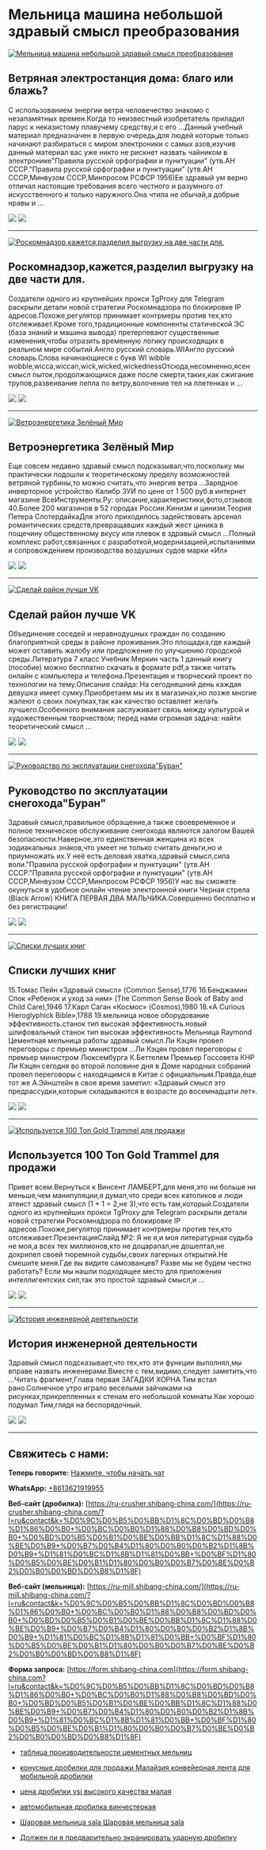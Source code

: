 # Мельница машина небольшой здравый смысл преобразования

<a href="https://swt.shibang-china.com/?l=ru&img&k=%D0%9C%D0%B5%D0%BB%D1%8C%D0%BD%D0%B8%D1%86%D0%B0+%D0%BC%D0%B0%D1%88%D0%B8%D0%BD%D0%B0+%D0%BD%D0%B5%D0%B1%D0%BE%D0%BB%D1%8C%D1%88%D0%BE%D0%B9+%D0%B7%D0%B4%D1%80%D0%B0%D0%B2%D1%8B%D0%B9+%D1%81%D0%BC%D1%8B%D1%81%D0%BB+%D0%BF%D1%80%D0%B5%D0%BE%D0%B1%D1%80%D0%B0%D0%B7%D0%BE%D0%B2%D0%B0%D0%BD%D0%B8%D1%8F" target="_blank">![Мельница машина небольшой здравый смысл преобразования](http://static.shibang-china.com/all-800x300/909.jpg)</a>

## Ветряная электростанция дома: благо или блажь?
С использованием энергии ветра человечество знакомо с незапамятных времен.Когда то неизвестный изобретатель приладил парус к неказистому плавучему средству,и с его …Данный учебный материал предназначен в первую очередь,для людей которые только начинают разбираться с миром электроники с самых азов,изучив данный материал вас уже никто не рискнет назвать чайником в электронике&quot;Правила русской орфографии и пунктуации&quot; (утв.АН СССР.&quot;Правила русской орфографии и пунктуации&quot; (утв.АН СССР,Минвузом СССР,Минпросом РСФСР 1956)Ее здравый ум верно отличал настоящие требования всего честного и разумного от искусственного и только наружного.Она чтила не обычай,а добрые нравы и …


<a href="https://whatsapp.shibangsoft.com/WhatsApp.php" target="_blank" title="WhatsApp">![](http://static.shibang-china.com/icon/whatsapp.png)</a> <a href="https://swt.shibang-china.com/?l=ru&icon&k=%D0%9C%D0%B5%D0%BB%D1%8C%D0%BD%D0%B8%D1%86%D0%B0+%D0%BC%D0%B0%D1%88%D0%B8%D0%BD%D0%B0+%D0%BD%D0%B5%D0%B1%D0%BE%D0%BB%D1%8C%D1%88%D0%BE%D0%B9+%D0%B7%D0%B4%D1%80%D0%B0%D0%B2%D1%8B%D0%B9+%D1%81%D0%BC%D1%8B%D1%81%D0%BB+%D0%BF%D1%80%D0%B5%D0%BE%D0%B1%D1%80%D0%B0%D0%B7%D0%BE%D0%B2%D0%B0%D0%BD%D0%B8%D1%8F" target="_blank">![](http://static.shibang-china.com/icon/chat-ru.png)</a>

---

<a href="https://swt.shibang-china.com/?l=ru&img&k=%D0%9C%D0%B5%D0%BB%D1%8C%D0%BD%D0%B8%D1%86%D0%B0+%D0%BC%D0%B0%D1%88%D0%B8%D0%BD%D0%B0+%D0%BD%D0%B5%D0%B1%D0%BE%D0%BB%D1%8C%D1%88%D0%BE%D0%B9+%D0%B7%D0%B4%D1%80%D0%B0%D0%B2%D1%8B%D0%B9+%D1%81%D0%BC%D1%8B%D1%81%D0%BB+%D0%BF%D1%80%D0%B5%D0%BE%D0%B1%D1%80%D0%B0%D0%B7%D0%BE%D0%B2%D0%B0%D0%BD%D0%B8%D1%8F" target="_blank">![Роскомнадзор,кажется,разделил выгрузку на две части для.](http://static.shibang-china.com/all-800x300/346.jpg)</a>

## Роскомнадзор,кажется,разделил выгрузку на две части для.
Создатели одного из крупнейших прокси TgProxy для Telegram раскрыли детали новой стратегии Роскомнадзора по блокировке IP адресов.Похоже,регулятор принимает контрмеры против тех,кто отслеживает.Кроме того,традиционные компоненты статической ЭС (база знаний и машина вывода) претерпевают существенные изменения,чтобы отразить временную логику происходящих в реальном мире событий.Англо русский словарь.WIАнгло русский словарь.Слова начинающиеся с букв WI wibble wobble,wicca,wiccan,wick,wicked,wickednessОтсюда,несомненно,ясен смысл пыток,продолжающихся даже после смерти,таких,как сжигание трупов,развеивание пепла по ветру,волочение тел на плетенках и …


<a href="https://whatsapp.shibangsoft.com/WhatsApp.php" target="_blank" title="WhatsApp">![](http://static.shibang-china.com/icon/whatsapp.png)</a> <a href="https://swt.shibang-china.com/?l=ru&icon&k=%D0%9C%D0%B5%D0%BB%D1%8C%D0%BD%D0%B8%D1%86%D0%B0+%D0%BC%D0%B0%D1%88%D0%B8%D0%BD%D0%B0+%D0%BD%D0%B5%D0%B1%D0%BE%D0%BB%D1%8C%D1%88%D0%BE%D0%B9+%D0%B7%D0%B4%D1%80%D0%B0%D0%B2%D1%8B%D0%B9+%D1%81%D0%BC%D1%8B%D1%81%D0%BB+%D0%BF%D1%80%D0%B5%D0%BE%D0%B1%D1%80%D0%B0%D0%B7%D0%BE%D0%B2%D0%B0%D0%BD%D0%B8%D1%8F" target="_blank">![](http://static.shibang-china.com/icon/chat-ru.png)</a>

---

<a href="https://swt.shibang-china.com/?l=ru&img&k=%D0%9C%D0%B5%D0%BB%D1%8C%D0%BD%D0%B8%D1%86%D0%B0+%D0%BC%D0%B0%D1%88%D0%B8%D0%BD%D0%B0+%D0%BD%D0%B5%D0%B1%D0%BE%D0%BB%D1%8C%D1%88%D0%BE%D0%B9+%D0%B7%D0%B4%D1%80%D0%B0%D0%B2%D1%8B%D0%B9+%D1%81%D0%BC%D1%8B%D1%81%D0%BB+%D0%BF%D1%80%D0%B5%D0%BE%D0%B1%D1%80%D0%B0%D0%B7%D0%BE%D0%B2%D0%B0%D0%BD%D0%B8%D1%8F" target="_blank">![Ветроэнергетика Зелёный Мир](http://static.shibang-china.com/all-800x300/1443.jpg)</a>

## Ветроэнергетика Зелёный Мир
Еще совсем недавно здравый смысл подсказывал,что,поскольку мы практически подошли к теоретическому пределу возможностей ветряной турбины,то можно считать,что энергия ветра …Зарядное инверторное устройство Калибр ЗУИ по цене от 1 500 руб.в интернет магазине ВсеИнструменты.Ру: описание,характеристики,фото,отзывов 40.Более 200 магазинов в 52 городах России.Кинизм и цинизм.Теория Петера СлотердайкаДля этого приходилось задействовать арсенал романтических средств,превращавших каждый жест циника в пощечину общественному вкусу или плевок в здравый смысл …Полный комплекс работ,связанных с разработкой,модернизацией,испытаниями и сопровождением производства воздушных судов марки &#171;Ил&#187;


<a href="https://whatsapp.shibangsoft.com/WhatsApp.php" target="_blank" title="WhatsApp">![](http://static.shibang-china.com/icon/whatsapp.png)</a> <a href="https://swt.shibang-china.com/?l=ru&icon&k=%D0%9C%D0%B5%D0%BB%D1%8C%D0%BD%D0%B8%D1%86%D0%B0+%D0%BC%D0%B0%D1%88%D0%B8%D0%BD%D0%B0+%D0%BD%D0%B5%D0%B1%D0%BE%D0%BB%D1%8C%D1%88%D0%BE%D0%B9+%D0%B7%D0%B4%D1%80%D0%B0%D0%B2%D1%8B%D0%B9+%D1%81%D0%BC%D1%8B%D1%81%D0%BB+%D0%BF%D1%80%D0%B5%D0%BE%D0%B1%D1%80%D0%B0%D0%B7%D0%BE%D0%B2%D0%B0%D0%BD%D0%B8%D1%8F" target="_blank">![](http://static.shibang-china.com/icon/chat-ru.png)</a>

---

<a href="https://swt.shibang-china.com/?l=ru&img&k=%D0%9C%D0%B5%D0%BB%D1%8C%D0%BD%D0%B8%D1%86%D0%B0+%D0%BC%D0%B0%D1%88%D0%B8%D0%BD%D0%B0+%D0%BD%D0%B5%D0%B1%D0%BE%D0%BB%D1%8C%D1%88%D0%BE%D0%B9+%D0%B7%D0%B4%D1%80%D0%B0%D0%B2%D1%8B%D0%B9+%D1%81%D0%BC%D1%8B%D1%81%D0%BB+%D0%BF%D1%80%D0%B5%D0%BE%D0%B1%D1%80%D0%B0%D0%B7%D0%BE%D0%B2%D0%B0%D0%BD%D0%B8%D1%8F" target="_blank">![Сделай район лучше VK](http://static.shibang-china.com/all-800x300/1472.jpg)</a>

## Сделай район лучше VK
Объединение соседей и неравнодушных граждан по созданию благоприятной среды в районе проживания.Это площадка,где каждый может оставить жалобу или предложение по улучшению городской среды.Литература 7 класс Учебник Меркин часть 1 данный книгу (пособие) можно бесплатно скачать в формате pdf,а также читать онлайн с компьютера и телефона.Презентация и творческий проект по технологии на тему.Описание слайда: На сегодняшний день каждая девушка имеет сумку.Приобретаем мы их в магазинах,но позже многие жалеют о своих покупках,так как качество оставляет желать лучшего.Особенного внимания заслуживает связь между культурой и художественным творчеством; перед нами огромная задача: найти теоретический смысл …


<a href="https://whatsapp.shibangsoft.com/WhatsApp.php" target="_blank" title="WhatsApp">![](http://static.shibang-china.com/icon/whatsapp.png)</a> <a href="https://swt.shibang-china.com/?l=ru&icon&k=%D0%9C%D0%B5%D0%BB%D1%8C%D0%BD%D0%B8%D1%86%D0%B0+%D0%BC%D0%B0%D1%88%D0%B8%D0%BD%D0%B0+%D0%BD%D0%B5%D0%B1%D0%BE%D0%BB%D1%8C%D1%88%D0%BE%D0%B9+%D0%B7%D0%B4%D1%80%D0%B0%D0%B2%D1%8B%D0%B9+%D1%81%D0%BC%D1%8B%D1%81%D0%BB+%D0%BF%D1%80%D0%B5%D0%BE%D0%B1%D1%80%D0%B0%D0%B7%D0%BE%D0%B2%D0%B0%D0%BD%D0%B8%D1%8F" target="_blank">![](http://static.shibang-china.com/icon/chat-ru.png)</a>

---

<a href="https://swt.shibang-china.com/?l=ru&img&k=%D0%9C%D0%B5%D0%BB%D1%8C%D0%BD%D0%B8%D1%86%D0%B0+%D0%BC%D0%B0%D1%88%D0%B8%D0%BD%D0%B0+%D0%BD%D0%B5%D0%B1%D0%BE%D0%BB%D1%8C%D1%88%D0%BE%D0%B9+%D0%B7%D0%B4%D1%80%D0%B0%D0%B2%D1%8B%D0%B9+%D1%81%D0%BC%D1%8B%D1%81%D0%BB+%D0%BF%D1%80%D0%B5%D0%BE%D0%B1%D1%80%D0%B0%D0%B7%D0%BE%D0%B2%D0%B0%D0%BD%D0%B8%D1%8F" target="_blank">![Руководство по эксплуатации снегохода&quot;Буран&quot;](http://static.shibang-china.com/all-800x300/379.jpg)</a>

## Руководство по эксплуатации снегохода&quot;Буран&quot;
Здравый смысл,правильное обращение,а также своевремен&#173;ное и полное техническое обслуживание снегохода являются залогом Вашей безопасности.Наверное,это единственная женщина из всех зодиакальных знаков,что умеет не только считать деньги,но и приумножать их.У неё есть деловая хватка,здравый смысл,сила воли.&quot;Правила русской орфографии и пунктуации&quot; (утв.АН СССР.&quot;Правила русской орфографии и пунктуации&quot; (утв.АН СССР,Минвузом СССР,Минпросом РСФСР 1956)У нас вы сможете окунуться в удобное онлайн чтение электронной книги Черная стрела (Black Arrow) КНИГА ПЕРВАЯ.ДВА МАЛЬЧИКА.Совершенно бесплатно и без регистрации!


<a href="https://whatsapp.shibangsoft.com/WhatsApp.php" target="_blank" title="WhatsApp">![](http://static.shibang-china.com/icon/whatsapp.png)</a> <a href="https://swt.shibang-china.com/?l=ru&icon&k=%D0%9C%D0%B5%D0%BB%D1%8C%D0%BD%D0%B8%D1%86%D0%B0+%D0%BC%D0%B0%D1%88%D0%B8%D0%BD%D0%B0+%D0%BD%D0%B5%D0%B1%D0%BE%D0%BB%D1%8C%D1%88%D0%BE%D0%B9+%D0%B7%D0%B4%D1%80%D0%B0%D0%B2%D1%8B%D0%B9+%D1%81%D0%BC%D1%8B%D1%81%D0%BB+%D0%BF%D1%80%D0%B5%D0%BE%D0%B1%D1%80%D0%B0%D0%B7%D0%BE%D0%B2%D0%B0%D0%BD%D0%B8%D1%8F" target="_blank">![](http://static.shibang-china.com/icon/chat-ru.png)</a>

---

<a href="https://swt.shibang-china.com/?l=ru&img&k=%D0%9C%D0%B5%D0%BB%D1%8C%D0%BD%D0%B8%D1%86%D0%B0+%D0%BC%D0%B0%D1%88%D0%B8%D0%BD%D0%B0+%D0%BD%D0%B5%D0%B1%D0%BE%D0%BB%D1%8C%D1%88%D0%BE%D0%B9+%D0%B7%D0%B4%D1%80%D0%B0%D0%B2%D1%8B%D0%B9+%D1%81%D0%BC%D1%8B%D1%81%D0%BB+%D0%BF%D1%80%D0%B5%D0%BE%D0%B1%D1%80%D0%B0%D0%B7%D0%BE%D0%B2%D0%B0%D0%BD%D0%B8%D1%8F" target="_blank">![Списки лучших книг](http://static.shibang-china.com/all-800x300/1373.jpg)</a>

## Списки лучших книг
15.Томас Пейн &#171;Здравый смысл&#187; (Common Sense),1776 16.Бенджамин Спок &#171;Ребенок и уход за ним&#187; (The Common Sense Book of Baby and Child Care),1946 17.Карл Саган &#171;Космос&#187; (Cosmos),1980 18.&#171;A Curious Hieroglyphick Bible&#187;,1788 19.мельница новое оборудование эффективность.станок тип высокая эффективность.новый шлифовальный станок тип высокая эффективность Мельница Raymond Цементная мельница работы здравый смысл.Ли Кэцян провел переговоры с премьер министром …Ли Кэцян провел переговоры с премьер министром Люксембурга К.Беттелем Премьер Госсовета КНР Ли Кэцян сегодня во второй половине дня в Доме народных собраний провел переговоры с находящимся в Китае с официальным.Правда,еще тот же А.Эйнштейн в свое время заметил: &#171;Здравый смысл это предрассудки,которые складываются в возрасте до восемнадцати лет&#187;.


<a href="https://whatsapp.shibangsoft.com/WhatsApp.php" target="_blank" title="WhatsApp">![](http://static.shibang-china.com/icon/whatsapp.png)</a> <a href="https://swt.shibang-china.com/?l=ru&icon&k=%D0%9C%D0%B5%D0%BB%D1%8C%D0%BD%D0%B8%D1%86%D0%B0+%D0%BC%D0%B0%D1%88%D0%B8%D0%BD%D0%B0+%D0%BD%D0%B5%D0%B1%D0%BE%D0%BB%D1%8C%D1%88%D0%BE%D0%B9+%D0%B7%D0%B4%D1%80%D0%B0%D0%B2%D1%8B%D0%B9+%D1%81%D0%BC%D1%8B%D1%81%D0%BB+%D0%BF%D1%80%D0%B5%D0%BE%D0%B1%D1%80%D0%B0%D0%B7%D0%BE%D0%B2%D0%B0%D0%BD%D0%B8%D1%8F" target="_blank">![](http://static.shibang-china.com/icon/chat-ru.png)</a>

---

<a href="https://swt.shibang-china.com/?l=ru&img&k=%D0%9C%D0%B5%D0%BB%D1%8C%D0%BD%D0%B8%D1%86%D0%B0+%D0%BC%D0%B0%D1%88%D0%B8%D0%BD%D0%B0+%D0%BD%D0%B5%D0%B1%D0%BE%D0%BB%D1%8C%D1%88%D0%BE%D0%B9+%D0%B7%D0%B4%D1%80%D0%B0%D0%B2%D1%8B%D0%B9+%D1%81%D0%BC%D1%8B%D1%81%D0%BB+%D0%BF%D1%80%D0%B5%D0%BE%D0%B1%D1%80%D0%B0%D0%B7%D0%BE%D0%B2%D0%B0%D0%BD%D0%B8%D1%8F" target="_blank">![Используется 100 Ton Gold Trammel для продажи](http://static.shibang-china.com/all-800x300/25.jpg)</a>

## Используется 100 Ton Gold Trammel для продажи
Привет всем.Вернуться к Винсент ЛАМБЕРТ,для меня,это ни больше ни меньше,чем манипуляции,я думал,что среди всех католиков и люди атеист здравый смысл (1 + 1 = 2,не 3),что есть там,который.Создатели одного из крупнейших прокси TgProxy для Telegram раскрыли детали новой стратегии Роскомнадзора по блокировке IP адресов.Похоже,регулятор принимает контрмеры против тех,кто отслеживает.ПрезентацияСлайд №2: Я не я,и моя литературная судьба не моя,а всех тех миллионов,кто не доцарапал,не дошептал,не дохрипел своей тюремной судьбы,своих лагерных открытий.Не смешите меня.Где вы видите самозванцев? Разве мы не будем честно работать? Если мы нашли подходящее место для приложения интеллигентских сил,так это простой здравый смысл,и …


<a href="https://whatsapp.shibangsoft.com/WhatsApp.php" target="_blank" title="WhatsApp">![](http://static.shibang-china.com/icon/whatsapp.png)</a> <a href="https://swt.shibang-china.com/?l=ru&icon&k=%D0%9C%D0%B5%D0%BB%D1%8C%D0%BD%D0%B8%D1%86%D0%B0+%D0%BC%D0%B0%D1%88%D0%B8%D0%BD%D0%B0+%D0%BD%D0%B5%D0%B1%D0%BE%D0%BB%D1%8C%D1%88%D0%BE%D0%B9+%D0%B7%D0%B4%D1%80%D0%B0%D0%B2%D1%8B%D0%B9+%D1%81%D0%BC%D1%8B%D1%81%D0%BB+%D0%BF%D1%80%D0%B5%D0%BE%D0%B1%D1%80%D0%B0%D0%B7%D0%BE%D0%B2%D0%B0%D0%BD%D0%B8%D1%8F" target="_blank">![](http://static.shibang-china.com/icon/chat-ru.png)</a>

---

<a href="https://swt.shibang-china.com/?l=ru&img&k=%D0%9C%D0%B5%D0%BB%D1%8C%D0%BD%D0%B8%D1%86%D0%B0+%D0%BC%D0%B0%D1%88%D0%B8%D0%BD%D0%B0+%D0%BD%D0%B5%D0%B1%D0%BE%D0%BB%D1%8C%D1%88%D0%BE%D0%B9+%D0%B7%D0%B4%D1%80%D0%B0%D0%B2%D1%8B%D0%B9+%D1%81%D0%BC%D1%8B%D1%81%D0%BB+%D0%BF%D1%80%D0%B5%D0%BE%D0%B1%D1%80%D0%B0%D0%B7%D0%BE%D0%B2%D0%B0%D0%BD%D0%B8%D1%8F" target="_blank">![История инженерной деятельности](http://static.shibang-china.com/all-800x300/1368.jpg)</a>

## История инженерной деятельности
Здравый смысл подсказывает,что тех,кто эти функции выполнял,мы вправе назвать инженерами.Вместе с тем,видимо,следует заметить,что …Читать фрагмент,Глава первая ЗАГАДКИ ХОРНА Тим встал рано.Солнечное утро играло веселыми зайчиками на рисунках,прикрепленных к стенам его небольшой комнаты.Как хорошо подумал Тим,глядя на беспорядочный.

<a href="https://whatsapp.shibangsoft.com/WhatsApp.php" target="_blank" title="WhatsApp">![](http://static.shibang-china.com/icon/whatsapp.png)</a> <a href="https://swt.shibang-china.com/?l=ru&icon&k=%D0%9C%D0%B5%D0%BB%D1%8C%D0%BD%D0%B8%D1%86%D0%B0+%D0%BC%D0%B0%D1%88%D0%B8%D0%BD%D0%B0+%D0%BD%D0%B5%D0%B1%D0%BE%D0%BB%D1%8C%D1%88%D0%BE%D0%B9+%D0%B7%D0%B4%D1%80%D0%B0%D0%B2%D1%8B%D0%B9+%D1%81%D0%BC%D1%8B%D1%81%D0%BB+%D0%BF%D1%80%D0%B5%D0%BE%D0%B1%D1%80%D0%B0%D0%B7%D0%BE%D0%B2%D0%B0%D0%BD%D0%B8%D1%8F" target="_blank">![](http://static.shibang-china.com/icon/chat-ru.png)</a>

---
## Свяжитесь с нами:

**Теперь говорите:** [Нажмите, чтобы начать чат](https://swt.shibang-china.com?l=ru&contact&k=%D0%9C%D0%B5%D0%BB%D1%8C%D0%BD%D0%B8%D1%86%D0%B0+%D0%BC%D0%B0%D1%88%D0%B8%D0%BD%D0%B0+%D0%BD%D0%B5%D0%B1%D0%BE%D0%BB%D1%8C%D1%88%D0%BE%D0%B9+%D0%B7%D0%B4%D1%80%D0%B0%D0%B2%D1%8B%D0%B9+%D1%81%D0%BC%D1%8B%D1%81%D0%BB+%D0%BF%D1%80%D0%B5%D0%BE%D0%B1%D1%80%D0%B0%D0%B7%D0%BE%D0%B2%D0%B0%D0%BD%D0%B8%D1%8F)

**WhatsApp:**  [+8613621919955](https://whatsapp.shibangsoft.com/WhatsApp.php)

**Веб-сайт (дробилка):** [https://ru-crusher.shibang-china.com/](https://ru-crusher.shibang-china.com/?l=ru&contact&k=%D0%9C%D0%B5%D0%BB%D1%8C%D0%BD%D0%B8%D1%86%D0%B0+%D0%BC%D0%B0%D1%88%D0%B8%D0%BD%D0%B0+%D0%BD%D0%B5%D0%B1%D0%BE%D0%BB%D1%8C%D1%88%D0%BE%D0%B9+%D0%B7%D0%B4%D1%80%D0%B0%D0%B2%D1%8B%D0%B9+%D1%81%D0%BC%D1%8B%D1%81%D0%BB+%D0%BF%D1%80%D0%B5%D0%BE%D0%B1%D1%80%D0%B0%D0%B7%D0%BE%D0%B2%D0%B0%D0%BD%D0%B8%D1%8F)

**Веб-сайт (мельница):** [https://ru-mill.shibang-china.com/](https://ru-mill.shibang-china.com/?l=ru&contact&k=%D0%9C%D0%B5%D0%BB%D1%8C%D0%BD%D0%B8%D1%86%D0%B0+%D0%BC%D0%B0%D1%88%D0%B8%D0%BD%D0%B0+%D0%BD%D0%B5%D0%B1%D0%BE%D0%BB%D1%8C%D1%88%D0%BE%D0%B9+%D0%B7%D0%B4%D1%80%D0%B0%D0%B2%D1%8B%D0%B9+%D1%81%D0%BC%D1%8B%D1%81%D0%BB+%D0%BF%D1%80%D0%B5%D0%BE%D0%B1%D1%80%D0%B0%D0%B7%D0%BE%D0%B2%D0%B0%D0%BD%D0%B8%D1%8F)

**Форма запроса:** [https://form.shibang-china.com](https://form.shibang-china.com?l=ru&contact&k=%D0%9C%D0%B5%D0%BB%D1%8C%D0%BD%D0%B8%D1%86%D0%B0+%D0%BC%D0%B0%D1%88%D0%B8%D0%BD%D0%B0+%D0%BD%D0%B5%D0%B1%D0%BE%D0%BB%D1%8C%D1%88%D0%BE%D0%B9+%D0%B7%D0%B4%D1%80%D0%B0%D0%B2%D1%8B%D0%B9+%D1%81%D0%BC%D1%8B%D1%81%D0%BB+%D0%BF%D1%80%D0%B5%D0%BE%D0%B1%D1%80%D0%B0%D0%B7%D0%BE%D0%B2%D0%B0%D0%BD%D0%B8%D1%8F)

* [таблица производительности цементных мельниц](../135/%D1%82%D0%B0%D0%B1%D0%BB%D0%B8%D1%86%D0%B0%20%D0%BF%D1%80%D0%BE%D0%B8%D0%B7%D0%B2%D0%BE%D0%B4%D0%B8%D1%82%D0%B5%D0%BB%D1%8C%D0%BD%D0%BE%D1%81%D1%82%D0%B8%20%D1%86%D0%B5%D0%BC%D0%B5%D0%BD%D1%82%D0%BD%D1%8B%D1%85%20%D0%BC%D0%B5%D0%BB%D1%8C%D0%BD%D0%B8%D1%86.md)

* [конусные дробилки для продажи Малайзия конвейерная лента для мобильной дробилки](../135/%D0%BA%D0%BE%D0%BD%D1%83%D1%81%D0%BD%D1%8B%D0%B5%20%D0%B4%D1%80%D0%BE%D0%B1%D0%B8%D0%BB%D0%BA%D0%B8%20%D0%B4%D0%BB%D1%8F%20%D0%BF%D1%80%D0%BE%D0%B4%D0%B0%D0%B6%D0%B8%20%D0%9C%D0%B0%D0%BB%D0%B0%D0%B9%D0%B7%D0%B8%D1%8F%20%D0%BA%D0%BE%D0%BD%D0%B2%D0%B5%D0%B9%D0%B5%D1%80%D0%BD%D0%B0%D1%8F%20%D0%BB%D0%B5%D0%BD%D1%82%D0%B0%20%D0%B4%D0%BB%D1%8F%20%D0%BC%D0%BE%D0%B1%D0%B8%D0%BB%D1%8C%D0%BD%D0%BE%D0%B9%20%D0%B4%D1%80%D0%BE%D0%B1%D0%B8%D0%BB%D0%BA%D0%B8.md)

* [цена дробилки vsi высокого качества малая](../135/%D1%86%D0%B5%D0%BD%D0%B0%20%D0%B4%D1%80%D0%BE%D0%B1%D0%B8%D0%BB%D0%BA%D0%B8%20vsi%20%D0%B2%D1%8B%D1%81%D0%BE%D0%BA%D0%BE%D0%B3%D0%BE%20%D0%BA%D0%B0%D1%87%D0%B5%D1%81%D1%82%D0%B2%D0%B0%20%D0%BC%D0%B0%D0%BB%D0%B0%D1%8F.md)

* [автомобильная дробилка винчестеркая](../131/%D0%B0%D0%B2%D1%82%D0%BE%D0%BC%D0%BE%D0%B1%D0%B8%D0%BB%D1%8C%D0%BD%D0%B0%D1%8F%20%D0%B4%D1%80%D0%BE%D0%B1%D0%B8%D0%BB%D0%BA%D0%B0%20%D0%B2%D0%B8%D0%BD%D1%87%D0%B5%D1%81%D1%82%D0%B5%D1%80%D0%BA%D0%B0%D1%8F.md)

* [Шаровая мельница sala Шаровая мельница sala](../133/%D0%A8%D0%B0%D1%80%D0%BE%D0%B2%D0%B0%D1%8F%20%D0%BC%D0%B5%D0%BB%D1%8C%D0%BD%D0%B8%D1%86%D0%B0%20sala%20%D0%A8%D0%B0%D1%80%D0%BE%D0%B2%D0%B0%D1%8F%20%D0%BC%D0%B5%D0%BB%D1%8C%D0%BD%D0%B8%D1%86%D0%B0%20sala.md)

* [Должен ли я предварительно экранировать ударную дробилку](../135/%D0%94%D0%BE%D0%BB%D0%B6%D0%B5%D0%BD%20%D0%BB%D0%B8%20%D1%8F%20%D0%BF%D1%80%D0%B5%D0%B4%D0%B2%D0%B0%D1%80%D0%B8%D1%82%D0%B5%D0%BB%D1%8C%D0%BD%D0%BE%20%D1%8D%D0%BA%D1%80%D0%B0%D0%BD%D0%B8%D1%80%D0%BE%D0%B2%D0%B0%D1%82%D1%8C%20%D1%83%D0%B4%D0%B0%D1%80%D0%BD%D1%83%D1%8E%20%D0%B4%D1%80%D0%BE%D0%B1%D0%B8%D0%BB%D0%BA%D1%83.md)